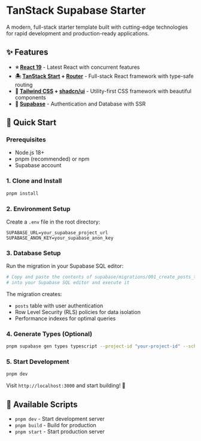 # TanStack Supabase Starter

A modern, full-stack starter template built with cutting-edge technologies for rapid development and production-ready applications.

## ✨ Features

- **⭐ [React 19](https://react.dev)** - Latest React with concurrent features
- **🏝️ [TanStack Start](https://tanstack.com/start/latest) + [Router](https://tanstack.com/router/latest)** - Full-stack React framework with type-safe routing
- **🎨 [Tailwind CSS](https://tailwindcss.com/) + [shadcn/ui](https://ui.shadcn.com/)** - Utility-first CSS framework with beautiful components
- **🔐 [Supabase](https://supabase.com/)** - Authentication and Database with SSR

## 🚀 Quick Start

### Prerequisites

- Node.js 18+
- pnpm (recommended) or npm
- Supabase account

### 1. Clone and Install

```bash
pnpm install
```

### 2. Environment Setup

Create a `.env` file in the root directory:

```env
SUPABASE_URL=your_supabase_project_url
SUPABASE_ANON_KEY=your_supabase_anon_key
```

### 3. Database Setup

Run the migration in your Supabase SQL editor:

```bash
# Copy and paste the contents of supabase/migrations/001_create_posts_table.sql
# into your Supabase SQL editor and execute it
```

The migration creates:

- `posts` table with user authentication
- Row Level Security (RLS) policies for data isolation
- Performance indexes for optimal queries

### 4. Generate Types (Optional)

```bash
pnpm supabase gen types typescript --project-id "your-project-id" --schema public > database.types.ts
```

### 5. Start Development

```bash
pnpm dev
```

Visit `http://localhost:3000` and start building! 🎉

## 🔧 Available Scripts

- `pnpm dev` - Start development server
- `pnpm build` - Build for production
- `pnpm start` - Start production server
